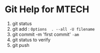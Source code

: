 # Git Help for MTECH

1. git status
2. git add : `Options  . --all -U filename`  
3. git commit -m 'first commit' ` -am `
4. git status to verify
5. git push 

